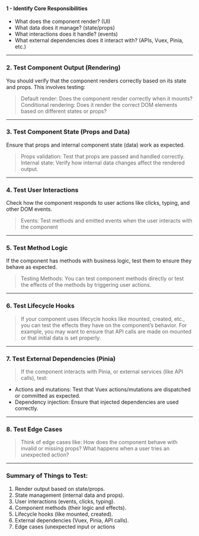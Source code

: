 #### 1 - Identify Core Responsibilities
- What does the component render? (UI)
- What data does it manage? (state/props)
- What interactions does it handle? (events)
- What external dependencies does it interact with? (APIs, Vuex, Pinia, etc.)
 

***
 ### 2. Test Component Output (Rendering)
You should verify that the component renders correctly based on its state and props. This involves testing:

> Default render: Does the component render correctly when it mounts?
Conditional rendering: Does it render the correct DOM elements based on different states or props?
***

### 3. Test Component State (Props and Data)
Ensure that props and internal component state (data) work as expected.

> Props validation: Test that props are passed and handled correctly.
Internal state: Verify how internal data changes affect the rendered output.
***

### 4. Test User Interactions

Check how the component responds to user actions like clicks, typing, and other DOM events.

> Events: Test methods and emitted events when the user interacts with the component

***
### 5. Test Method Logic
If the component has methods with business logic, test them to ensure they behave as expected.

> Testing Methods: You can test component methods directly or test the effects of the methods by triggering user actions.
***
### 6. Test Lifecycle Hooks
> If your component uses lifecycle hooks like mounted, created, etc., you can test the effects they have on the component’s behavior. For example, you may want to ensure that API calls are made on mounted or that initial data is set properly.
***
### 7. Test External Dependencies (Pinia)
> If the component interacts with  Pinia, or external services (like API calls),
> test:
- Actions and mutations: Test that Vuex actions/mutations are dispatched or committed as expected.
- Dependency injection: Ensure that injected dependencies are used correctly.

***
### 8. Test Edge Cases
> Think of edge cases like:
> How does the component behave with invalid or missing props?
> What happens when a user tries an unexpected action?

***

### Summary of Things to Test:
1.  Render output based on state/props.
2.  State management (internal data and props).
3.  User interactions (events, clicks, typing).
4.  Component methods (their logic and effects).
5.  Lifecycle hooks (like mounted, created).
6.  External dependencies (Vuex, Pinia, API calls).
7.  Edge cases (unexpected input or actions